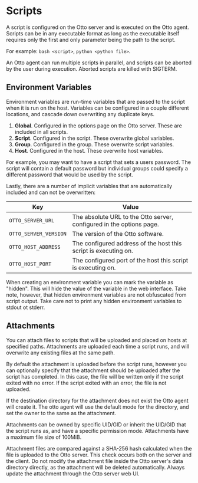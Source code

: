 # Scripts

A script is configured on the Otto server and is executed on the Otto agent. Scripts can be in any executable format as
long as the executable itself requires only the first and only parameter being the path to the script.

For example: `bash <script>`, `python <python file>`.

An Otto agent can run multiple scripts in parallel, and scripts can be aborted by the user during execution. Aborted
scripts are killed with SIGTERM.

## Environment Variables

Environment variables are run-time variables that are passed to the script when it is run on the host. Variables can be
configured in a couple different locations, and cascade down overwriting any duplicate keys.

1. **Global**. Configured in the options page on the Otto server. These are included in all scripts.
2. **Script**. Configured in the script. These overwrite global variables.
3. **Group**. Configured in the group. These overwrite script variables.
4. **Host**. Configured in the host. These overwrite host variables.

For example, you may want to have a script that sets a users password. The script will contain a default password but
individual groups could specify a different password that would be used by the script.

Lastly, there are a number of implicit variables that are automatically included and can not be overwritten:

|Key|Value|
|-|-|
|`OTTO_SERVER_URL`|The absolute URL to the Otto server, configured in the options page.|
|`OTTO_SERVER_VERSION`|The version of the Otto software.|
|`OTTO_HOST_ADDRESS`|The configured address of the host this script is executing on.|
|`OTTO_HOST_PORT`|The configured port of the host this script is executing on.|

When creating an environment variable you can mark the variable as "hidden". This will hide the value of the variable in
the web interface. Take note, however, that hidden environment variables are not obfuscated from script output. Take
care not to print any hidden environment variables to stdout ot stderr.

## Attachments

You can attach files to scripts that will be uploaded and placed on hosts at specified paths. Attachments are uploaded
each time a script runs, and will overwrite any existing files at the same path.

By default the attachment is uploaded before the script runs, however you can optionally specify that the attachment
should be uploaded after the script has completed. In this case, the file will be written only if the script exited with
no error. If the script exited with an error, the file is not uploaded.

If the destination directory for the attachment does not exist the Otto agent will create it. The otto agent will use
the default mode for the directory, and set the owner to the same as the attachment.

Attachments can be owned by specific UID/GID or inherit the UID/GID that the script runs as, and have a specific
permission mode. Attachments have a maximum file size of 100MiB.

Attachment files are compared against a SHA-256 hash calculated when the file is uploaded to the Otto server. This check
occurs both on the server and the client. Do not modify the attachment file inside the Otto server's data directory
directly, as the attachment will be deleted automatically. Always update the attachment through the Otto server web UI.
